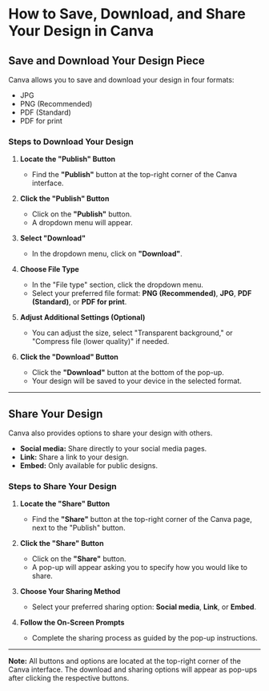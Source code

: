 # How to Save, Download, and Share Your Design in Canva

## Save and Download Your Design Piece

Canva allows you to save and download your design in four formats:
- JPG
- PNG (Recommended)
- PDF (Standard)
- PDF for print

### Steps to Download Your Design

1. **Locate the "Publish" Button**
   - Find the **"Publish"** button at the top-right corner of the Canva interface.

2. **Click the "Publish" Button**
   - Click on the **"Publish"** button.  
   - A dropdown menu will appear.

3. **Select "Download"**
   - In the dropdown menu, click on **"Download"**.

4. **Choose File Type**
   - In the "File type" section, click the dropdown menu.
   - Select your preferred file format: **PNG (Recommended)**, **JPG**, **PDF (Standard)**, or **PDF for print**.

5. **Adjust Additional Settings (Optional)**
   - You can adjust the size, select "Transparent background," or "Compress file (lower quality)" if needed.

6. **Click the "Download" Button**
   - Click the **"Download"** button at the bottom of the pop-up.
   - Your design will be saved to your device in the selected format.

---

## Share Your Design

Canva also provides options to share your design with others.

- **Social media:** Share directly to your social media pages.
- **Link:** Share a link to your design.
- **Embed:** Only available for public designs.

### Steps to Share Your Design

1. **Locate the "Share" Button**
   - Find the **"Share"** button at the top-right corner of the Canva page, next to the "Publish" button.

2. **Click the "Share" Button**
   - Click on the **"Share"** button.
   - A pop-up will appear asking you to specify how you would like to share.

3. **Choose Your Sharing Method**
   - Select your preferred sharing option: **Social media**, **Link**, or **Embed**.

4. **Follow the On-Screen Prompts**
   - Complete the sharing process as guided by the pop-up instructions.

---

**Note:** All buttons and options are located at the top-right corner of the Canva interface. The download and sharing options will appear as pop-ups after clicking the respective buttons.